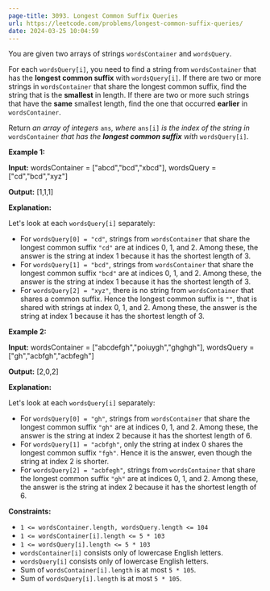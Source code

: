 ```yaml
---
page-title: 3093. Longest Common Suffix Queries
url: https://leetcode.com/problems/longest-common-suffix-queries/
date: 2024-03-25 10:04:59
---
```

You are given two arrays of strings `wordsContainer` and `wordsQuery`.

For each `wordsQuery[i]`, you need to find a string from `wordsContainer` that has the **longest common suffix** with `wordsQuery[i]`. If there are two or more strings in `wordsContainer` that share the longest common suffix, find the string that is the **smallest** in length. If there are two or more such strings that have the **same** smallest length, find the one that occurred **earlier** in `wordsContainer`.

Return *an array of integers* `ans`*, where* `ans[i]` *is the index of the string in* `wordsContainer` *that has the **longest common suffix** with* `wordsQuery[i]`*.*

**Example 1:**

**Input:** wordsContainer = \["abcd","bcd","xbcd"\], wordsQuery = \["cd","bcd","xyz"\]

**Output:** \[1,1,1\]

**Explanation:**

Let's look at each `wordsQuery[i]` separately:

-   For `wordsQuery[0] = "cd"`, strings from `wordsContainer` that share the longest common suffix `"cd"` are at indices 0, 1, and 2. Among these, the answer is the string at index 1 because it has the shortest length of 3.
-   For `wordsQuery[1] = "bcd"`, strings from `wordsContainer` that share the longest common suffix `"bcd"` are at indices 0, 1, and 2. Among these, the answer is the string at index 1 because it has the shortest length of 3.
-   For `wordsQuery[2] = "xyz"`, there is no string from `wordsContainer` that shares a common suffix. Hence the longest common suffix is `""`, that is shared with strings at index 0, 1, and 2. Among these, the answer is the string at index 1 because it has the shortest length of 3.

**Example 2:**

**Input:** wordsContainer = \["abcdefgh","poiuygh","ghghgh"\], wordsQuery = \["gh","acbfgh","acbfegh"\]

**Output:** \[2,0,2\]

**Explanation:**

Let's look at each `wordsQuery[i]` separately:

-   For `wordsQuery[0] = "gh"`, strings from `wordsContainer` that share the longest common suffix `"gh"` are at indices 0, 1, and 2. Among these, the answer is the string at index 2 because it has the shortest length of 6.
-   For `wordsQuery[1] = "acbfgh"`, only the string at index 0 shares the longest common suffix `"fgh"`. Hence it is the answer, even though the string at index 2 is shorter.
-   For `wordsQuery[2] = "acbfegh"`, strings from `wordsContainer` that share the longest common suffix `"gh"` are at indices 0, 1, and 2. Among these, the answer is the string at index 2 because it has the shortest length of 6.

**Constraints:**

-   `1 <= wordsContainer.length, wordsQuery.length <= 104`
-   `1 <= wordsContainer[i].length <= 5 * 103`
-   `1 <= wordsQuery[i].length <= 5 * 103`
-   `wordsContainer[i]` consists only of lowercase English letters.
-   `wordsQuery[i]` consists only of lowercase English letters.
-   Sum of `wordsContainer[i].length` is at most `5 * 105`.
-   Sum of `wordsQuery[i].length` is at most `5 * 105`.